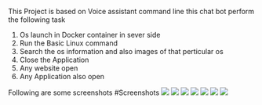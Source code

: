 This Project is based on Voice assistant command line
this chat bot perform the following task
1. Os launch in Docker container in sever side
2. Run the Basic Linux command
3. Search the os information and also images of that perticular os 
4. Close the Application
5. Any website open
6. Any Application also open 

Following are some screenshots
#Screenshots
![](images/CommandPrompt.png)
![](images/LaunchOSdocker.png)
![](images/Outputoflaunchos.png)
![](images/Outpuofimagedocker.png)
![](images/lsUI.png)
![](images/RunbasicLinuxcommand.png)
![](images/Outputdatecommand.png)

